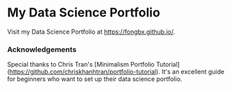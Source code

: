 # My Data Science Portfolio

Visit my Data Science Portfolio at https://fongbx.github.io/.

### Acknowledgements
Special thanks to Chris Tran's [Minimalism Portfolio Tutorial] (https://github.com/chriskhanhtran/portfolio-tutorial).
It's an excellent guide for beginners who want to set up their data science portfolio.

